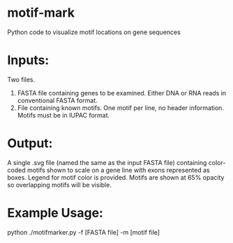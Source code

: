 # motif-mark
Python code to visualize motif locations on gene sequences


# Inputs:
Two files.
1) FASTA file containing genes to be examined. Either DNA or RNA reads in conventional FASTA format. 
2) File containing known motifs. One motif per line, no header information. Motifs must be in IUPAC format.

# Output:
A single .svg file (named the same as the input FASTA file) containing color-coded motifs shown to scale on a gene line with exons represented as boxes. Legend for motif color is provided. Motifs are shown at 65% opacity so overlapping motifs will be visible.

# Example Usage:
python ./motifmarker.py -f [FASTA file] -m [motif file]
